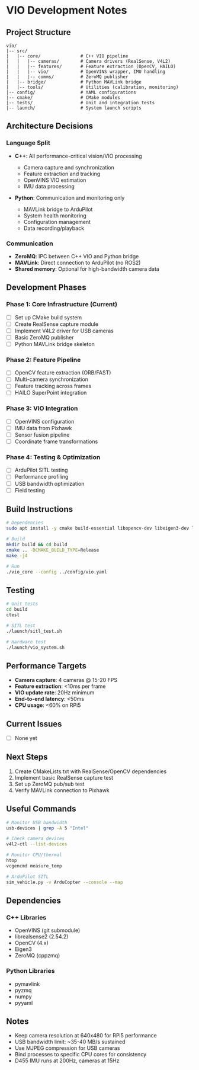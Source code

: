 # VIO Development Notes

## Project Structure

```
vio/
|-- src/
|   |-- core/               # C++ VIO pipeline
|   |   |-- cameras/        # Camera drivers (RealSense, V4L2)
|   |   |-- features/       # Feature extraction (OpenCV, HAILO)
|   |   |-- vio/            # OpenVINS wrapper, IMU handling
|   |   |-- comms/          # ZeroMQ publisher
|   |-- bridge/             # Python MAVLink bridge
|   |-- tools/              # Utilities (calibration, monitoring)
|-- config/                 # YAML configurations
|-- cmake/                  # CMake modules
|-- tests/                  # Unit and integration tests
|-- launch/                 # System launch scripts
```

## Architecture Decisions

### Language Split
- **C++**: All performance-critical vision/VIO processing
  - Camera capture and synchronization
  - Feature extraction and tracking
  - OpenVINS VIO estimation
  - IMU data processing
  
- **Python**: Communication and monitoring only
  - MAVLink bridge to ArduPilot
  - System health monitoring
  - Configuration management
  - Data recording/playback

### Communication
- **ZeroMQ**: IPC between C++ VIO and Python bridge
- **MAVLink**: Direct connection to ArduPilot (no ROS2)
- **Shared memory**: Optional for high-bandwidth camera data

## Development Phases

### Phase 1: Core Infrastructure (Current)
- [ ] Set up CMake build system
- [ ] Create RealSense capture module
- [ ] Implement V4L2 driver for USB cameras
- [ ] Basic ZeroMQ publisher
- [ ] Python MAVLink bridge skeleton

### Phase 2: Feature Pipeline
- [ ] OpenCV feature extraction (ORB/FAST)
- [ ] Multi-camera synchronization
- [ ] Feature tracking across frames
- [ ] HAILO SuperPoint integration

### Phase 3: VIO Integration
- [ ] OpenVINS configuration
- [ ] IMU data from Pixhawk
- [ ] Sensor fusion pipeline
- [ ] Coordinate frame transformations

### Phase 4: Testing & Optimization
- [ ] ArduPilot SITL testing
- [ ] Performance profiling
- [ ] USB bandwidth optimization
- [ ] Field testing

## Build Instructions

```bash
# Dependencies
sudo apt install -y cmake build-essential libopencv-dev libeigen3-dev libzmq3-dev

# Build
mkdir build && cd build
cmake .. -DCMAKE_BUILD_TYPE=Release
make -j4

# Run
./vio_core --config ../config/vio.yaml
```

## Testing

```bash
# Unit tests
cd build
ctest

# SITL test
./launch/sitl_test.sh

# Hardware test
./launch/vio_system.sh
```

## Performance Targets

- **Camera capture**: 4 cameras @ 15-20 FPS
- **Feature extraction**: <10ms per frame
- **VIO update rate**: 20Hz minimum
- **End-to-end latency**: <50ms
- **CPU usage**: <60% on RPi5

## Current Issues

- [ ] None yet

## Next Steps

1. Create CMakeLists.txt with RealSense/OpenCV dependencies
2. Implement basic RealSense capture test
3. Set up ZeroMQ pub/sub test
4. Verify MAVLink connection to Pixhawk

## Useful Commands

```bash
# Monitor USB bandwidth
usb-devices | grep -A 5 "Intel"

# Check camera devices
v4l2-ctl --list-devices

# Monitor CPU/thermal
htop
vcgencmd measure_temp

# ArduPilot SITL
sim_vehicle.py -v ArduCopter --console --map
```

## Dependencies

### C++ Libraries
- OpenVINS (git submodule)
- librealsense2 (2.54.2)
- OpenCV (4.x)
- Eigen3
- ZeroMQ (cppzmq)

### Python Libraries
- pymavlink
- pyzmq
- numpy
- pyyaml

## Notes

- Keep camera resolution at 640x480 for RPi5 performance
- USB bandwidth limit: ~35-40 MB/s sustained
- Use MJPEG compression for USB cameras
- Bind processes to specific CPU cores for consistency
- D455 IMU runs at 200Hz, cameras at 15Hz
